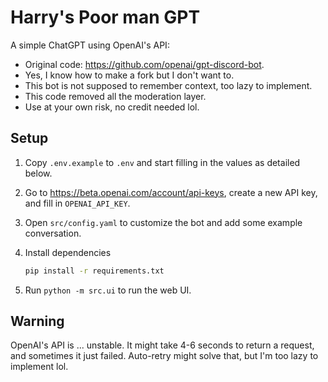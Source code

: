 # Harry's Poor man GPT

A simple ChatGPT using OpenAI's API:

- Original code: <https://github.com/openai/gpt-discord-bot>.
- Yes, I know how to make a fork but I don't want to.
- This bot is not supposed to remember context, too lazy to implement.
- This code removed all the moderation layer.
- Use at your own risk, no credit needed lol.

## Setup

1. Copy `.env.example` to `.env` and start filling in the values as detailed below.
2. Go to <https://beta.openai.com/account/api-keys>, create a new API key, and fill in `OPENAI_API_KEY`.
3. Open `src/config.yaml` to customize the bot and add some example conversation.
4. Install dependencies

    ```bash
    pip install -r requirements.txt
    ```

5. Run `python -m src.ui` to run the web UI.

## Warning

OpenAI's API is ... unstable. It might take 4-6 seconds to return a request, and sometimes it just failed.
Auto-retry might solve that, but I'm too lazy to implement lol.
